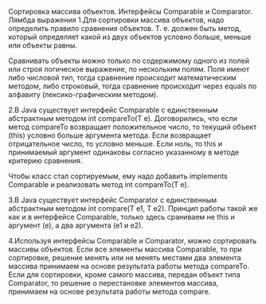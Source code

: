  Сортировка массива объектов. Интерфейсы Comparable и Comparator. Лямбда выражения
1.Для сортировки массива объектов, надо определить правило сравнения объектов. Т. е.
должен быть метод, который определяет какой из двух объектов условно больше, меньше
или объекты равны.

Сравнивать объекты можно только по содержимому одного из полей или строя логическое
 выражение, по нескольким полям. Поля имеют либо числовой тип, тогда сравнение
  происходит математическим методом, либо строковый, тогда сравнение происходит
  через equals по алфавиту (лексико-графическим методом).

2.В Java существует интерфейс Comparable с единственным абстрактным
методом int compareTo(T e). Договорились, что если метод compareTo возвращает положительное
число, то текущий объект (this) условно больше аргумента метода. Если возвращает
отрицательное число, то условно меньше. Если ноль, то this и принимаемый аргумент
одинаковы согласно указанному в методе критерию сравнения.

Чтобы класс стал сортируемым, ему надо добавить implements Comparable
 и реализовать метод int compareTo(T e).

3.В Java существует интерфейс Comparator с единственным абстрактным методом
 int compare(T e1, T e2). Принцип работы такой же как и в интерфейсе Comparable,
  только здесь сраниваем не this и аргумент (е), а два аргумента (е1 и е2).

4.Используя интерфейсы Comparable и Comparator, можно сортировать массивы объектов.
Если все элементы массива Comparable, то при сортировке, решение менять или не менять
 местами два элемента массива принимаем на основе результата работы метода compareTo.
  Если для сортировки, кроме самого массива, передан объект типа Comparator, то решение
  о перестановке элементов массива, принимаем на основе результата работы метода compare.